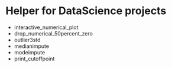 # Helper for DataScience projects

- interactive_numerical_plot
- drop_numerical_50percent_zero
- outlier3std
- medianimpute
- modeimpute
- print_cutoffpoint

